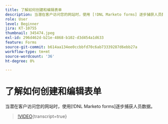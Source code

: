 ```yaml
---
title: 了解如何创建和编辑表单
description: 当潜在客户访问您的网站时，使用 [!DNL Marketo forms] 逐步捕获人员数据。
role: User
level: Beginner
jira: KT-10755
thumbnail: 345474.jpeg
exl-id: 296d462d-b21e-4868-b102-d3d454a1d633
feature: Forms
source-git-commit: b614aa134ee0ccbbfd70c6ab73339287d6ebb27a
workflow-type: tm+mt
source-wordcount: '36'
ht-degree: 0%

---
```


# 了解如何创建和编辑表单

当潜在客户访问您的网站时，使用[!DNL Marketo forms]逐步捕获人员数据。

>[!VIDEO](https://video.tv.adobe.com/v/345474/?quality=12&learn=on){transcript=true}
